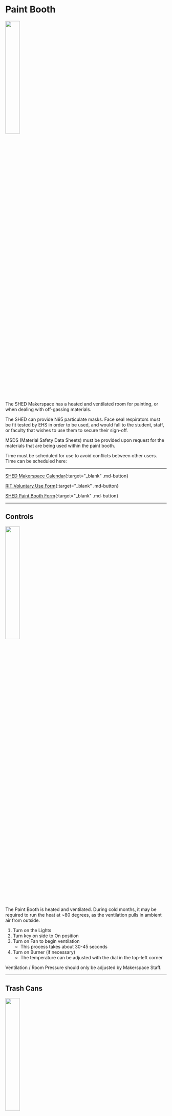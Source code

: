 # Paint Booth

<img src="..\assets\paint_booth\paint_booth.jpg" class="image-float-right" width=30%>

The SHED Makerspace has a heated and ventilated room for painting, or when dealing with off-gassing materials.

The SHED can provide N95 particulate masks. Face seal respirators must be fit tested by EHS in order to be used, and would fall to the student, staff, or faculty that wishes to use them to secure their sign-off.

MSDS (Material Safety Data Sheets) must be provided upon request for the materials that are being used within the paint booth.

Time must be scheduled for use to avoid conflicts between other users. Time can be scheduled here:

<p class = "clear-float"></p>

---

<div class="grid" markdown>

[SHED Makerspace Calendar](){:target="_blank" .md-button}

[RIT Voluntary Use Form](https://www.rit.edu/ehs/sites/rit.edu.ehs/files/documents/Information%20for%20Employees%20Using%20Respirators%20Form-Voluntary%20Use%20Form%20-%20editable.pdf){:target="_blank" .md-button}

[SHED Paint Booth Form](./assets/paint_booth/Paint%20Booth%20Activity%20Form.pdf){:target="_blank" .md-button}

</div>

---

## Controls

<img src="..\assets\paint_booth\controls.jpg" class="image-float-right" width=30%>

The Paint Booth is heated and ventilated. During cold months, it may be required to run the heat at ~80 degrees, as the ventilation pulls in ambient air from outside.

1. Turn on the Lights
2. Turn key on side to On position
3. Turn on Fan to begin ventilation
    - This process takes about 30-45 seconds
4. Turn on Burner (if necessary)
    - The temperature can be adjusted with the dial in the top-left corner

Ventilation / Room Pressure should only be adjusted by Makerspace Staff.

<p class = "clear-float"></p>

---

## Trash Cans

<img src="..\assets\paint_booth\trash.jpg" class="image-float-right" width=30%>

Trash cans are provided of disposal of gloves and aerosol cans.

Each trash can has a label above it, along with the aerosol trash having a size limiter installed.

<p class = "clear-float"></p>